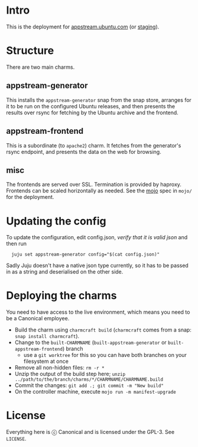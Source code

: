 # Intro

This is the deployment for [appstream.ubuntu.com](https://appstream.ubuntu.com)
(or [staging](https://appstream.staging.ubuntu.com)).

# Structure

There are two main charms.

## appstream-generator

This installs the `appstream-generator` snap from the snap store, arranges for
it to be run on the configured Ubuntu releases, and then presents the results
over rsync for fetching by the Ubuntu archive and the frontend.

## appstream-frontend

This is a subordinate (to `apache2`) charm. It fetches from the generator's
rsync endpoint, and presents the data on the web for browsing.

## misc

The frontends are served over SSL. Termination is provided by haproxy. Frontends
can be scaled horizontally as needed. See the [mojo](https://mojo.canonical.com)
spec in `mojo/` for the deployment.

# Updating the config

To update the configuration, edit config.json, *verify that it is valid json*
and then run

```shell
  juju set appstream-generator config="$(cat config.json)"
```

Sadly Juju doesn't have a native json type currently, so it has to be passed in
as a string and deserialised on the other side.

# Deploying the charms

You need to have access to the live environment, which means you need to be a
Canonical employee.

  * Build the charm using `charmcraft build` (`charmcraft` comes from a snap:
    `snap install charmcraft`).
  * Change to the `built-CHARMNAME` (`built-appstream-generator` or
    `built-appstream-frontend`) branch
    * use a `git worktree` for this so you can have both branches on your
      filesystem at once
  * Remove all non-hidden files: `rm -r *`
  * Unzip the output of the build step here; `unzip
    ../path/to/the/branch/charms/*/CHARMNAME/CHARMNAME.build`
  * Commit the changes: `git add .; git commit -m "New build"`
  * On the controller machine, execute `mojo run -m manifest-upgrade`

# License

Everything here is ⓒ Canonical and is licensed under the GPL-3. See `LICENSE`.
